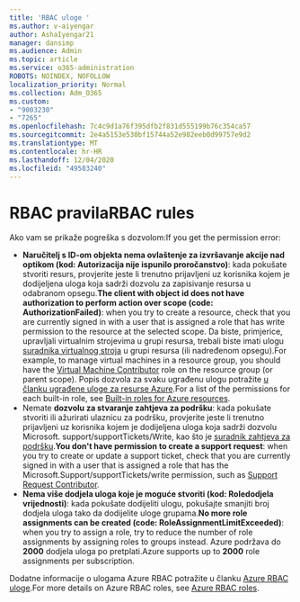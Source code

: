 ```yaml
---
title: 'RBAC uloge '
ms.author: v-aiyengar
author: AshaIyengar21
manager: dansimp
ms.audience: Admin
ms.topic: article
ms.service: o365-administration
ROBOTS: NOINDEX, NOFOLLOW
localization_priority: Normal
ms.collection: Adm_O365
ms.custom:
- "9003230"
- "7265"
ms.openlocfilehash: 7c4c9d1a76f395dfb2f831d555199b76c354ca57
ms.sourcegitcommit: 2e4a5153e530bf15744a52e982eeb0d99757e9d2
ms.translationtype: MT
ms.contentlocale: hr-HR
ms.lasthandoff: 12/04/2020
ms.locfileid: "49583240"
---
```

# <a name="rbac-rules"></a><span data-ttu-id="2598d-102">RBAC pravila</span><span class="sxs-lookup"><span data-stu-id="2598d-102">RBAC rules</span></span>

<span data-ttu-id="2598d-103">Ako vam se prikaže pogreška s dozvolom:</span><span class="sxs-lookup"><span data-stu-id="2598d-103">If you get the permission error:</span></span> 

- <span data-ttu-id="2598d-104">**Naručitelj s ID-om objekta nema ovlaštenje za izvršavanje akcije nad optikom (kod: Autorizacija nije ispunilo proročanstvo)**: kada pokušate stvoriti resurs, provjerite jeste li trenutno prijavljeni uz korisnika kojem je dodijeljena uloga koja sadrži dozvolu za zapisivanje resursa u odabranom opsegu.</span><span class="sxs-lookup"><span data-stu-id="2598d-104">**The client with object id does not have authorization to perform action over scope (code: AuthorizationFailed)**: when you try to create a resource, check that you are currently signed in with a user that is assigned a role that has write permission to the resource at the selected scope.</span></span> <span data-ttu-id="2598d-105">Da biste, primjerice, upravljali virtualnim strojevima u grupi resursa, trebali biste imati ulogu [suradnika virtualnog stroja](https://docs.microsoft.com/azure/role-based-access-control/built-in-roles?WT.mc_id=Portal-Microsoft_Azure_Support#virtual-machine-contributor) u grupi resursa (ili nadređenom opsegu).</span><span class="sxs-lookup"><span data-stu-id="2598d-105">For example, to manage virtual machines in a resource group, you should have the [Virtual Machine Contributor](https://docs.microsoft.com/azure/role-based-access-control/built-in-roles?WT.mc_id=Portal-Microsoft_Azure_Support#virtual-machine-contributor) role on the resource group (or parent scope).</span></span> <span data-ttu-id="2598d-106">Popis dozvola za svaku ugrađenu ulogu potražite [u članku ugrađene uloge za resurse Azure](https://docs.microsoft.com/azure/role-based-access-control/built-in-roles?WT.mc_id=Portal-Microsoft_Azure_Support).</span><span class="sxs-lookup"><span data-stu-id="2598d-106">For a list of the permissions for each built-in role, see [Built-in roles for Azure resources](https://docs.microsoft.com/azure/role-based-access-control/built-in-roles?WT.mc_id=Portal-Microsoft_Azure_Support).</span></span>
- <span data-ttu-id="2598d-107">Nemate **dozvolu za stvaranje zahtjeva za podršku**: kada pokušate stvoriti ili ažurirati ulaznicu za podršku, provjerite jeste li trenutno prijavljeni uz korisnika kojem je dodijeljena uloga koja sadrži dozvolu Microsoft. support/supportTickets/Write, kao što je [suradnik zahtjeva za podršku](https://docs.microsoft.com/azure/role-based-access-control/built-in-roles?WT.mc_id=Portal-Microsoft_Azure_Support#support-request-contributor).</span><span class="sxs-lookup"><span data-stu-id="2598d-107">**You don't have permission to create a support request**: when you try to create or update a support ticket, check that you are currently signed in with a user that is assigned a role that has the Microsoft.Support/supportTickets/write permission, such as [Support Request Contributor](https://docs.microsoft.com/azure/role-based-access-control/built-in-roles?WT.mc_id=Portal-Microsoft_Azure_Support#support-request-contributor).</span></span>
- <span data-ttu-id="2598d-108">**Nema više dodjela uloga koje je moguće stvoriti (kod: Roledodjela vrijednosti)**: kada pokušate dodijeliti ulogu, pokušajte smanjiti broj dodjela uloga tako da dodijelite uloge grupama.</span><span class="sxs-lookup"><span data-stu-id="2598d-108">**No more role assignments can be created (code: RoleAssignmentLimitExceeded)**: when you try to assign a role, try to reduce the number of role assignments by assigning roles to groups instead.</span></span> <span data-ttu-id="2598d-109">Azure podržava do **2000** dodjela uloga po pretplati.</span><span class="sxs-lookup"><span data-stu-id="2598d-109">Azure supports up to **2000** role assignments per subscription.</span></span>

<span data-ttu-id="2598d-110">Dodatne informacije o ulogama Azure RBAC potražite u članku [Azure RBAC uloge](https://docs.microsoft.com/azure/role-based-access-control/role-assignments-portal?WT.mc_id=Portal-Microsoft_Azure_Support).</span><span class="sxs-lookup"><span data-stu-id="2598d-110">For more details on Azure RBAC roles, see [Azure RBAC roles](https://docs.microsoft.com/azure/role-based-access-control/role-assignments-portal?WT.mc_id=Portal-Microsoft_Azure_Support).</span></span>
